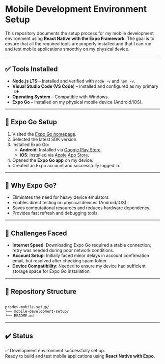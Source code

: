 # Mobile Development Environment Setup

This repository documents the setup process for my mobile development environment using **React Native with the Expo Framework**. The goal is to ensure that all the required tools are properly installed and that I can run and test mobile applications smoothly on my physical device.

---

## ✅ Tools Installed

- **Node.js LTS** – Installed and verified with `node -v` and `npm -v`.
- **Visual Studio Code (VS Code)** – Installed and configured as my primary IDE.
- **Operating System** – Compatible with Windows.
- **Expo Go** – Installed on my physical mobile device (Android/iOS).

---

## 📱 Expo Go Setup

1. Visited the [Expo Go homepage](https://expo.dev/go).
2. Selected the latest SDK version.
3. Installed Expo Go:
   - **Android**: Installed via [Google Play Store](https://play.google.com/store/apps/details?id=host.exp.exponent).
   - **iOS**: Installed via [Apple App Store](https://apps.apple.com/app/expo-go/id982107779).
4. Opened the **Expo Go app** on my device.
5. Created an Expo account and successfully logged in.

---

## 🚀 Why Expo Go?

- Eliminates the need for heavy device emulators.
- Enables direct testing on physical devices (Android/iOS).
- Saves computational resources and reduces hardware dependency.
- Provides fast refresh and debugging tools.

---

## 📝 Challenges Faced

- **Internet Speed**: Downloading Expo Go required a stable connection; retry was needed during poor network conditions.
- **Account Setup**: Initially faced minor delays in account confirmation email, but resolved after checking spam folder.
- **Device Compatibility**: Needed to ensure my device had sufficient storage space for Expo Go installation.

---

## 📂 Repository Structure

```

prodev-mobile-setup/
└── mobile-development-setup/
└── README.md

```

---

## ✔️ Status

✅ Development environment successfully set up.  
Ready to build and test mobile applications using **React Native with Expo**.
